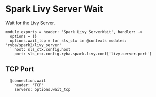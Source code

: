 
# Spark Livy Server Wait

Wait for the Livy Server.

    module.exports = header: 'Spark Livy ServerWait', handler: ->
      options = {}
      options.wait_tcp = for sls_ctx in @contexts modules: 'ryba/spark2/livy_server'
        host: sls_ctx.config.host
        port: sls_ctx.config.ryba.spark.livy.conf['livy.server.port']

## TCP Port

      @connection.wait
        header: 'TCP'
        servers: options.wait_tcp
